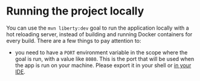 # Running the project locally

You can use the `mvn liberty:dev` goal to run the application locally with a hot reloading server, instead of building and running Docker containers for every build. There are a few things to pay attention to:

- you need to have a `PORT` environment variable in the scope where the goal is run, with a value like `8080`. This is the port that will be used when the app is run on your machine. Please export it in your shell or [in your IDE](https://www.jetbrains.com/help/idea/maven-runner.html).